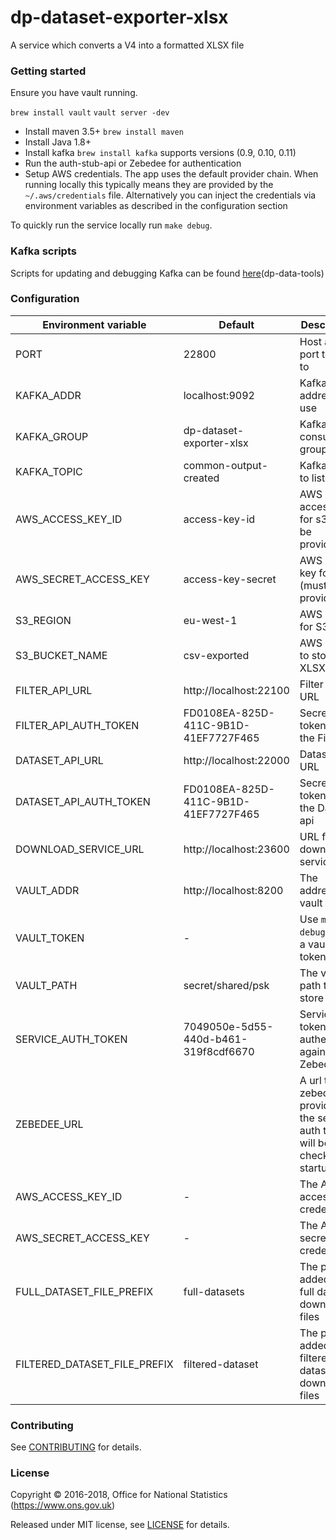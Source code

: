 dp-dataset-exporter-xlsx
================

A service which converts a V4 into a formatted XLSX file

### Getting started

Ensure you have vault running.

`brew install vault`
`vault server -dev`

* Install maven 3.5+ `brew install maven`
* Install Java 1.8+
* Install kafka `brew install kafka` supports versions (0.9, 0.10, 0.11)
* Run the auth-stub-api or Zebedee for authentication
* Setup AWS credentials. The app uses the default provider chain. When running locally this typically means they are provided by the `~/.aws/credentials` file.  Alternatively you can inject the credentials via environment variables as described in the configuration section

To quickly run the service locally run `make debug`.

### Kafka scripts

Scripts for updating and debugging Kafka can be found [here](https://github.com/ONSdigital/dp-data-tools)(dp-data-tools)

### Configuration

| Environment variable        | Default                              | Description
| ----------------------------|--------------------------------------|---------------------------------
| PORT                        | 22800                                | Host and port to bind to
| KAFKA_ADDR                  | localhost:9092                       | Kafka address to use
| KAFKA_GROUP                 | dp-dataset-exporter-xlsx             | Kafka consumer group name
| KAFKA_TOPIC                 | common-output-created                | Kafka topic to listen to
| AWS_ACCESS_KEY_ID           | access-key-id                        | AWS access id for s3 (must be provided)
| AWS_SECRET_ACCESS_KEY       | access-key-secret                    | AWS secret key for s3 (must be provided)
| S3_REGION                   | eu-west-1                            | AWS region for S3
| S3_BUCKET_NAME              | csv-exported                         | AWS bucket to store the XLSX files
| FILTER_API_URL              | http://localhost:22100               | Filter api URL
| FILTER_API_AUTH_TOKEN       | FD0108EA-825D-411C-9B1D-41EF7727F465 | Secret token to use the Filter api
| DATASET_API_URL             | http://localhost:22000               | Dataset api URL
| DATASET_API_AUTH_TOKEN      | FD0108EA-825D-411C-9B1D-41EF7727F465 | Secret token to use the Dataset api
| DOWNLOAD_SERVICE_URL        | http://localhost:23600               | URL for the download service
| VAULT_ADDR                  | http://localhost:8200                | The address of vault
| VAULT_TOKEN                 | -                                    | Use `make debug` to set a vault token
| VAULT_PATH                  | secret/shared/psk                    | The vault path to store psks
| SERVICE_AUTH_TOKEN          | 7049050e-5d55-440d-b461-319f8cdf6670 | Service token to authenticate against Zebedee
| ZEBEDEE_URL                 |                                      | A url to zebedee, if provided the service auth token will be checked on startup
| AWS_ACCESS_KEY_ID           | -                                    | The AWS access key credential
| AWS_SECRET_ACCESS_KEY       | -                                    | The AWS secret key credential
| FULL_DATASET_FILE_PREFIX    | full-datasets                        | The prefix added to full dataset download files
| FILTERED_DATASET_FILE_PREFIX| filtered-dataset                     | The prefix added to filtered dataset download files

### Contributing

See [CONTRIBUTING](CONTRIBUTING.md) for details.

### License

Copyright © 2016-2018, Office for National Statistics (https://www.ons.gov.uk)

Released under MIT license, see [LICENSE](LICENSE.md) for details.

